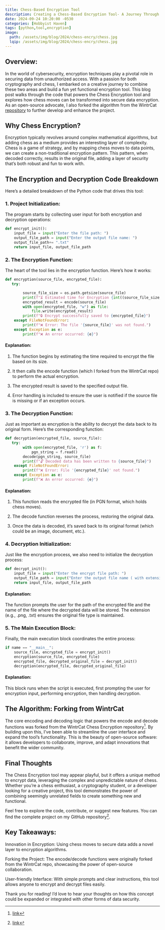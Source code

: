 ```yaml
---
title: Chess-Based Encryption Tool
description: Creating a Chess-Based Encryption Tool- A Journey Through Code
date: 2024-09-24 10:20:00 -0530
categories: [Hobbyist Haven]
tags: [python,tool,encryption]
image:
  path: /assets/img/blog/2024/chess-encry/chess.jpg
  lqip: /assets/img/blog/2024/chess-encry/chess.jpg
---
```


## Overview:

In the world of cybersecurity, encryption techniques play a pivotal role in securing data from unauthorized access. With a passion for both cryptography and chess, I embarked on a creative journey to combine these two areas and build a fun yet functional encryption tool. This blog post walks through the code that powers the Chess Encryption tool and explores how chess moves can be transformed into secure data encryption. As an open-source advocate, I also forked the algorithm from the WintrCat [repository](https://github.com/WintrCat/chessencryption) to further develop and enhance the project.



## Why Chess Encryption?

Encryption typically revolves around complex mathematical algorithms, but adding chess as a medium provides an interesting layer of complexity. Chess is a game of strategy, and by mapping chess moves to data points, we can create a non-traditional encryption pattern. This pattern, when decoded correctly, results in the original file, adding a layer of security that’s both robust and fun to work with.


## The Encryption and Decryption Code Breakdown

Here’s a detailed breakdown of the Python code that drives this tool:


### 1. Project Initialization:

The program starts by collecting user input for both encryption and decryption operations:

```python
def encrypt_init():
    input_file = input("Enter the file path: ")
    output_file_path = input("Enter the output file name: ")
    output_file_path+= ".txt"
    return input_file, output_file_path
```  

### 2. The Encryption Function:

The heart of the tool lies in the encryption function. Here’s how it works:

```python
def encryption(source_file, encrypted_file):
   try:

        source_file_size = os.path.getsize(source_file)
        print(f"⏳ Estimated time for Encryption {int((source_file_size/1024)*2)} seconds")
        encrypted_result = encode(source_file)       
        with open(encrypted_file, "w") as file:
            file.write(encrypted_result)
        print(f"🔒 Encrypt successfully saved to {encrypted_file}")
    except FileNotFoundError:
        print(f"❌ Error: The file '{source_file}' was not found.")
    except Exception as e:
        print(f"❌ An error occurred: {e}")  
```

#### Explanation:

1. The function begins by estimating the time required to encrypt the file based on its size.

1. It then calls the encode function (which I forked from the WintrCat repo) to perform the actual encryption.

1. The encrypted result is saved to the specified output file.

1. Error handling is included to ensure the user is notified if the source file is missing or if an exception occurs.

### 3. The Decryption Function:

Just as important as encryption is the ability to decrypt the data back to its original form. Here’s the corresponding function:

```python
def decryption(encrypted_file, source_file):
   try:
        with open(encrypted_file, 'r') as f:
            pgn_string = f.read()     
        decode(pgn_string, source_file)
        print(f"🔓 Decoded data has been written to {source_file}")
    except FileNotFoundError:
        print(f"❌ Error: File '{encrypted_file}' not found.")
    except Exception as e:
        print(f"❌ An error occurred: {e}")
```


#### Explanation:

1. This function reads the encrypted file (in PGN format, which holds chess moves).

1. The decode function reverses the process, restoring the original data.

1. Once the data is decoded, it’s saved back to its original format (which could be an image, document, etc.).



### 4. Decryption Initialization:

Just like the encryption process, we also need to initialize the decryption process:

```python
def decrypt_init():
    input_file = input("Enter the encrypt file path: ")
    output_file_path = input("Enter the output file name ( with extension example- pic.png ): ")
    return input_file, output_file_path
```

#### Explanation:

The function prompts the user for the path of the encrypted file and the name of the file where the decrypted data will be stored. The extension (e.g., .png, .txt) ensures the original file type is maintained.


### 5. The Main Execution Block:

Finally, the main execution block coordinates the entire process:

```python
if name == "__main__": 
	source_file, encrypted_file = encrypt_init()
	encryption(source_file, encrypted_file)
    encrypted_file, decrypted_original_file = decrypt_init()
    decryption(encrypted_file, decrypted_original_file)
```

#### Explanation:

This block runs when the script is executed, first prompting the user for encryption input, performing encryption, then handling decryption.



## The Algorithm: Forking from WintrCat
The core encoding and decoding logic that powers the encode and decode functions was forked from the WintrCat Chess Encryption repository[^wintrcat-repo]. By building upon this, I’ve been able to streamline the user interface and expand the tool’s functionality. This is the beauty of open-source software: it allows developers to collaborate, improve, and adapt innovations that benefit the wider community.


## Final Thoughts
The Chess Encryption tool may appear playful, but it offers a unique method to encrypt data, leveraging the complex and unpredictable nature of chess. Whether you’re a chess enthusiast, a cryptography student, or a developer looking for a creative project, this tool demonstrates the power of combining seemingly unrelated fields to create something new and functional.

Feel free to explore the code, contribute, or suggest new features. You can find the complete project on my GitHub repository[^balaji-repo].


## Key Takeaways:
Innovation in Encryption: Using chess moves to secure data adds a novel layer to encryption algorithms.

Forking the Project: The encode/decode functions were originally forked from the WintrCat repo, showcasing the power of open-source collaboration.

User-friendly Interface: With simple prompts and clear instructions, this tool allows anyone to encrypt and decrypt files easily.


Thank you for reading! I’d love to hear your thoughts on how this concept could be expanded or integrated with other forms of data security.


[^wintrcat-repo]: [link](https://github.com/WintrCat/chessencryption)
[^balaji-repo]: [link](https://github.com/MadeByBalaji/chessencryption)